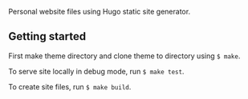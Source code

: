 Personal website files using Hugo static site generator.

## Getting started

First make theme directory and clone theme to directory using `$ make`.

To serve site locally in debug mode, run `$ make test`.

To create site files, run `$ make build`.
